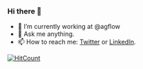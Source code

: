### Hi there 👋


- 🔭 I’m currently working at @agflow
- 💬 Ask me anything. 
- 📫 How to reach me: [Twitter](https://twitter.com/salihkemaloglu) or [LinkedIn](https://www.linkedin.com/in/salihkemaloglu/).

[![HitCount](http://hits.dwyl.com/salihkemaloglu)](http://hits.dwyl.com/salihkemaloglu})
